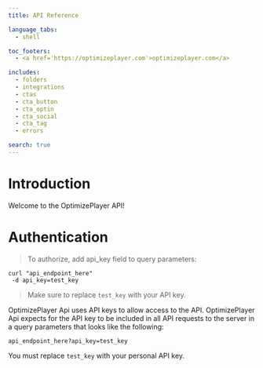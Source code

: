 ```yaml
---
title: API Reference

language_tabs:
  - shell

toc_footers:
  - <a href='https://optimizeplayer.com'>optimizeplayer.com</a>

includes:
  - folders
  - integrations
  - ctas
  - cta_button
  - cta_optin
  - cta_social
  - cta_tag
  - errors

search: true
---
```


# Introduction

Welcome to the OptimizePlayer API!

# Authentication

> To authorize, add api_key field to query parameters:

```shell
curl "api_endpoint_here"
 -d api_key=test_key
```

> Make sure to replace `test_key` with your API key.

OptimizePlayer Api uses API keys to allow access to the API.
OptimizePlayer Api expects for the API key to be included in all API requests to the server in a query parameters that looks like the following:

`api_endpoint_here?api_key=test_key`

<aside class="notice">
You must replace <code>test_key</code> with your personal API key.
</aside>
